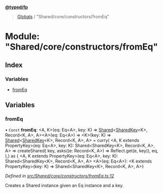 **[@typed/fp](../README.md)**

> [Globals](../globals.md) / "Shared/core/constructors/fromEq"

# Module: "Shared/core/constructors/fromEq"

## Index

### Variables

* [fromEq](_shared_core_constructors_fromeq_.md#fromeq)

## Variables

### fromEq

• `Const` **fromEq**: \<A, K>(eq: Eq\<A>, key: K) => [Shared](_shared_core_model_shared_.shared.md)\<[SharedKey](_shared_core_model_sharedkey_.sharedkey.md)\<K>, Record\<K, A>, A>\<A>(eq: Eq\<A>) => \<K>(key: K) => [Shared](_shared_core_model_shared_.shared.md)\<[SharedKey](_shared_core_model_sharedkey_.sharedkey.md)\<K>, Record\<K, A>, A> = curry( \<A, K extends PropertyKey>(eq: Eq\<A>, key: K): Shared\<SharedKey\<K>, Record\<K, A>, A> => createShared( key, asks((e: Record\<K, A>) => Reflect.get(e, key)), eq, ),) as { \<A, K extends PropertyKey>(eq: Eq\<A>, key: K): Shared\<SharedKey\<K>, Record\<K, A>, A> \<A>(eq: Eq\<A>): \<K extends PropertyKey>(key: K) => Shared\<SharedKey\<K>, Record\<K, A>, A>}

*Defined in [src/Shared/core/constructors/fromEq.ts:12](https://github.com/TylorS/typed-fp/blob/f129829/src/Shared/core/constructors/fromEq.ts#L12)*

Creates a Shared instance given an Eq instance and a key.
